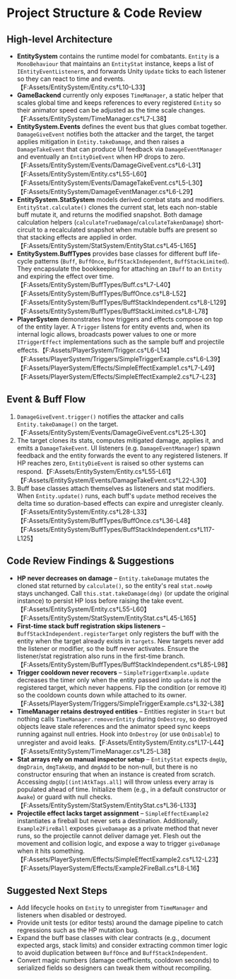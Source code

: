 # Project Structure & Code Review

## High-level Architecture
- **EntitySystem** contains the runtime model for combatants. `Entity` is a `MonoBehaviour` that
  maintains an `EntityStat` instance, keeps a list of `IEntityEventListener`s, and forwards Unity
  `Update` ticks to each listener so they can react to time and events.【F:Assets/EntitySystem/Entity.cs†L10-L33】
- **GameBackend** currently only exposes `TimeManager`, a static helper that scales global time and
  keeps references to every registered `Entity` so their animator speed can be adjusted as the time
  scale changes.【F:Assets/EntitySystem/TimeManager.cs†L7-L38】
- **EntitySystem.Events** defines the event bus that glues combat together. `DamageGiveEvent`
  notifies both the attacker and the target, the target applies mitigation in `Entity.takeDamage`,
  and then raises a `DamageTakeEvent` that can produce UI feedback via `DamageEventManager` and
  eventually an `EntityDieEvent` when HP drops to zero.【F:Assets/EntitySystem/Events/DamageGiveEvent.cs†L6-L31】【F:Assets/EntitySystem/Entity.cs†L55-L60】【F:Assets/EntitySystem/Events/DamageTakeEvent.cs†L5-L30】【F:Assets/EntitySystem/DamageEventManager.cs†L6-L29】
- **EntitySystem.StatSystem** models derived combat stats and modifiers. `EntityStat.calculate()`
  clones the current stat, lets each non-stable buff mutate it, and returns the modified snapshot.
  Both damage calculation helpers (`calculateTrueDamage`/`calculateTakenDamage`) short-circuit to a
  recalculated snapshot when mutable buffs are present so that stacking effects are applied in order.【F:Assets/EntitySystem/StatSystem/EntityStat.cs†L45-L165】
- **EntitySystem.BuffTypes** provides base classes for different buff life-cycle patterns
  (`Buff`, `BuffOnce`, `BuffStackIndependent`, `BuffStackLimited`). They encapsulate the
  bookkeeping for attaching an `IBuff` to an `Entity` and expiring the effect over time.【F:Assets/EntitySystem/BuffTypes/Buff.cs†L7-L40】【F:Assets/EntitySystem/BuffTypes/BuffOnce.cs†L8-L52】【F:Assets/EntitySystem/BuffTypes/BuffStackIndependent.cs†L8-L129】【F:Assets/EntitySystem/BuffTypes/BuffStackLimited.cs†L8-L78】
- **PlayerSystem** demonstrates how triggers and effects compose on top of the entity layer. A
  `Trigger` listens for entity events and, when its internal logic allows, broadcasts power values
  to one or more `ITriggerEffect` implementations such as the sample buff and projectile effects.【F:Assets/PlayerSystem/Trigger.cs†L6-L14】【F:Assets/PlayerSystem/Triggers/SimpleTriggerExample.cs†L6-L39】【F:Assets/PlayerSystem/Effects/SimpleEffectExample1.cs†L7-L49】【F:Assets/PlayerSystem/Effects/SimpleEffectExample2.cs†L7-L23】

## Event & Buff Flow
1. `DamageGiveEvent.trigger()` notifies the attacker and calls `Entity.takeDamage()` on the target.【F:Assets/EntitySystem/Events/DamageGiveEvent.cs†L25-L30】
2. The target clones its stats, computes mitigated damage, applies it, and emits a
   `DamageTakeEvent`. UI listeners (e.g. `DamageEventManager`) spawn feedback and the entity forwards
   the event to any registered listeners. If HP reaches zero, `EntityDieEvent` is raised so other
   systems can respond.【F:Assets/EntitySystem/Entity.cs†L55-L61】【F:Assets/EntitySystem/Events/DamageTakeEvent.cs†L22-L30】
3. Buff base classes attach themselves as listeners and stat modifiers. When `Entity.update()` runs,
   each buff's `update` method receives the delta time so duration-based effects can expire and
   unregister cleanly.【F:Assets/EntitySystem/Entity.cs†L28-L33】【F:Assets/EntitySystem/BuffTypes/BuffOnce.cs†L36-L48】【F:Assets/EntitySystem/BuffTypes/BuffStackIndependent.cs†L117-L125】

## Code Review Findings & Suggestions
- **HP never decreases on damage** – `Entity.takeDamage` mutates the cloned stat returned by
  `calculate()`, so the entity's real `stat.nowHp` stays unchanged. Call `this.stat.takeDamage(dmg)`
  (or update the original instance) to persist HP loss before raising the take event.【F:Assets/EntitySystem/Entity.cs†L55-L60】【F:Assets/EntitySystem/StatSystem/EntityStat.cs†L45-L165】
- **First-time stack buff registration skips listeners** – `BuffStackIndependent.registerTarget`
  only registers the buff with the entity when the target already exists in `targets`. New targets
  never add the listener or modifier, so the buff never activates. Ensure the listener/stat
  registration also runs in the first-time branch.【F:Assets/EntitySystem/BuffTypes/BuffStackIndependent.cs†L85-L98】
- **Trigger cooldown never recovers** – `SimpleTriggerExample.update` decreases the timer only when
  the entity passed into `update` is *not* the registered target, which never happens. Flip the
  condition (or remove it) so the cooldown counts down while attached to its owner.【F:Assets/PlayerSystem/Triggers/SimpleTriggerExample.cs†L32-L38】
- **TimeManager retains destroyed entities** – Entities register in `Start` but nothing calls
  `TimeManager.removerEntity` during `OnDestroy`, so destroyed objects leave stale references and the
  animator speed sync keeps running against null entries. Hook into `OnDestroy` (or use `OnDisable`)
  to unregister and avoid leaks.【F:Assets/EntitySystem/Entity.cs†L17-L44】【F:Assets/EntitySystem/TimeManager.cs†L25-L38】
- **Stat arrays rely on manual inspector setup** – `EntityStat` expects `dmgUp`, `dmgDrain`,
  `dmgTakeUp`, and `dmgAdd` to be non-null, but there is no constructor ensuring that when an
  instance is created from scratch. Accessing `dmgUp[(int)AtkTags.all]` will throw unless every array
  is populated ahead of time. Initialize them (e.g., in a default constructor or `Awake`) or guard
  with null checks.【F:Assets/EntitySystem/StatSystem/EntityStat.cs†L36-L133】
- **Projectile effect lacks target assignment** – `SimpleEffectExample2` instantiates a fireball but
  never sets a destination. Additionally, `Example2FireBall` exposes `giveDamage` as a private method
  that never runs, so the projectile cannot deliver damage yet. Flesh out the movement and collision
  logic, and expose a way to trigger `giveDamage` when it hits something.【F:Assets/PlayerSystem/Effects/SimpleEffectExample2.cs†L12-L23】【F:Assets/PlayerSystem/Effects/Example2FireBall.cs†L8-L16】

## Suggested Next Steps
- Add lifecycle hooks on `Entity` to unregister from `TimeManager` and listeners when disabled or
  destroyed.
- Provide unit tests (or editor tests) around the damage pipeline to catch regressions such as the
  HP mutation bug.
- Expand the buff base classes with clear contracts (e.g., document expected args, stack limits) and
  consider extracting common timer logic to avoid duplication between `BuffOnce` and
  `BuffStackIndependent`.
- Convert magic numbers (damage coefficients, cooldown seconds) to serialized fields so designers can
  tweak them without recompiling.
